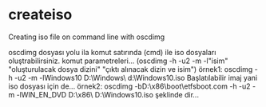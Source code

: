 # createiso
Creating iso file on command line with oscdimg

oscdimg dosyası yolu ila komut satırında  (cmd) ile iso dosyaları oluştrabilirsiniz.
komut parametreleri...
(oscdimg -h -u2 -m -l"isim" "oluşturulacak dosya dizini" "çıktı alınacak dizin ve isim")
örnek1: oscdimg -h -u2 -m -lWindows10 D:\Windows\ d:\Windows10.iso
Başlatılabilir imaj yani iso dosyası için de...
örnek2: oscdimg -bD:\x86\boot\etfsboot.com -h -u2 -m -lWIN_EN_DVD D:\x86\ D:\Windows10.iso
şeklinde dir...
